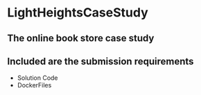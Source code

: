 # LightHeightsCaseStudy

## The online book store case study 
## Included are the submission requirements 
- Solution Code
- DockerFiles
